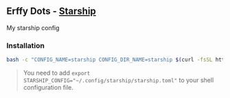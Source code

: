 ## Erffy Dots - [Starship](https://github.com/starship/starship)
My starship config

### Installation
```sh
bash -c "CONFIG_NAME=starship CONFIG_DIR_NAME=starship $(curl -fsSL https://raw.githubusercontent.com/erffy-dots/.generic/main/install_subconfig.sh)"
```

> You need to add `export STARSHIP_CONFIG="~/.config/starship/starship.toml"` to your shell configuration file.